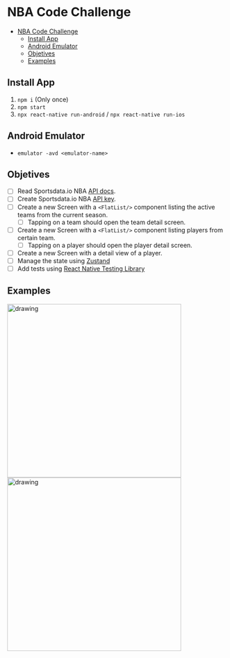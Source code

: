 # NBA Code Challenge

- [NBA Code Challenge](#nba-code-challenge)
  - [Install App](#install-app)
  - [Android Emulator](#android-emulator)
  - [Objetives](#objetives)
  - [Examples](#examples)

## Install App
1. `npm i` (Only once)
2. `npm start`
4. `npx react-native run-android` / `npx react-native run-ios`

## Android Emulator
- `emulator -avd <emulator-name>`

## Objetives
- [ ] Read Sportsdata.io NBA [API docs](https://sportsdata.io/developers/api-documentation/nba).
- [ ] Create Sportsdata.io NBA [API key](https://sportsdata.io/cart/free-trial).
- [ ] Create a new Screen with a `<FlatList/>` component listing the active teams from the current season.
    - [ ] Tapping on a team should open the team detail screen.
- [ ] Create a new Screen with a `<FlatList/>` component listing players from certain team.
    - [ ] Tapping on a player should open the player detail screen.
- [ ] Create a new Screen with a detail view of a player.
- [ ] Manage the state using [Zustand](https://github.com/pmndrs/zustand)
- [ ] Add tests using [React Native Testing Library](https://callstack.github.io/react-native-testing-library/docs/getting-started/)

## Examples
<img src="https://cdn.dribbble.com/users/2539530/screenshots/8088320/media/cb83c6d48b6eae3d1c22190e662a77ee.jpg?compress=1&resize=400x300" alt="drawing" style="width:400px;"/>
<img src="https://cdn.dribbble.com/users/485682/screenshots/17474405/media/a4e888a7b3e45091327c3b2558922a15.jpg?compress=1&resize=400x300&vertical=top" alt="drawing" style="width:400px;"/>
